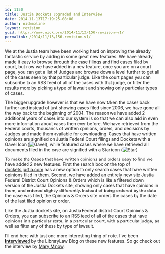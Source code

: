 ```yaml
---
id: 1150
title: Justia Dockets Upgraded and Interview
date: 2014-11-13T17:19:25-08:00
author: nickmoline
layout: revision
guid: https://www.nick.pro/2014/11/13/156-revision-v1/
permalink: /2014/11/13/156-revision-v1/
---
```

We at the Justia team have been working hard on improving the already fantastic service by adding in some great new features. We have already made it easy to browse through the case filings and find cases filed by court, but now we have added in a new feature, once you are on a court page, you can get a list of Judges and browse down a level further to get all of the cases seen by that particular judge. Like the court pages you can subscribe to an RSS feed of all of the cases with that judge, or filter the results more by picking a type of lawsuit and showing only particular types of cases.

The bigger upgrade however is that we have now taken the cases back further and instead of just showing cases filed since 2006, we have gone all the way back to the beginning of 2004. The reason we have added 2 additional years of cases into our system is so that we can also add in even more information about cases then ever before. We have retrieved from the Federal courts, thousands of written opinions, orders, and decisions by Judges and made them available for downloading. Cases that have written opinions are signified on Justia Federal Court filings and Dockets with a Gavel Icon (<img src="https://i0.wp.com/dockets.justia.com/bundles/docketsbrowsing/images/gavel.png?w=760&#038;ssl=1" alt="Gavel" data-recalc-dims="1" />), while featured cases where we have retrieved all documents filed in the case are signified with a Star icon (<img src="https://i2.wp.com/static.justia.com/images/icons/star.png?w=760&#038;ssl=1" alt="Star" data-recalc-dims="1" />).  
<!--more-->

  
To make the Cases that have written opinions and orders easy to find we have added 2 new features. First the search box on the top of [dockets.justia.com](http://dockets.justia.com/) has a new option to only search cases that have written opinions filed in them. Second, we have added an entirely new site Justia Federal District Court Opinions & Orders which is like a filtered down version of the Justia Dockets site, showing only cases that have opinions in them, and ordered slightly differently. Instead of being ordered by the date the case was filed, the Opinions & Orders site orders the cases by the date of the last filed opinion or order.

Like the Justia dockets site, on Justia Federal district Court Opinions & Orders, you can subscribe to an RSS feed of all of the cases that have opinions in a particular state, in a particular court, with a particular judge, as well as filter any of these by type of lawsuit.

I&#8217;ll end here with just one more interesting thing of note. I&#8217;ve been [**Interviewed**](http://blog.librarylaw.com/librarylaw/2007/08/working-at-just.html) by the LibraryLaw Blog on these new features. So go check out the interview by [Mary Minow](http://blog.librarylaw.com/librarylaw/2007/08/working-at-just.html).